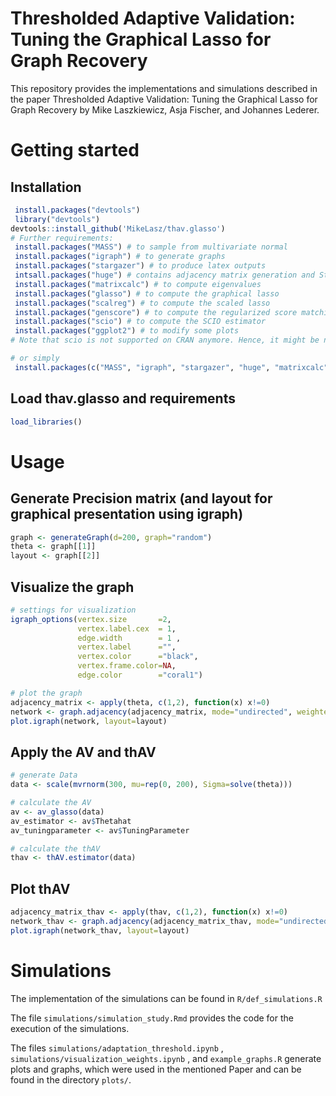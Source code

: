 # Thresholded Adaptive Validation: Tuning the Graphical Lasso for Graph Recovery

This repository provides the implementations and simulations described in the paper Thresholded Adaptive Validation: Tuning the Graphical Lasso for Graph Recovery by Mike Laszkiewicz, Asja Fischer, and Johannes Lederer.

# Getting started

## Installation 
```R
 install.packages("devtools")
 library("devtools")
devtools::install_github('MikeLasz/thav.glasso')
# Further requirements:
 install.packages("MASS") # to sample from multivariate normal
 install.packages("igraph") # to generate graphs
 install.packages("stargazer") # to produce latex outputs
 intsall.packages("huge") # contains adjacency matrix generation and StARS + RIC + TIGER estimation
 install.packages("matrixcalc") # to compute eigenvalues
 install.packages("glasso") # to compute the graphical lasso
 install.packages("scalreg") # to compute the scaled lasso
 install.packages("genscore") # to compute the regularized score matching estimator
 install.packages("scio") # to compute the SCIO estimator
 install.packages("ggplot2") # to modify some plots
# Note that scio is not supported on CRAN anymore. Hence, it might be necessary to install both "QUIC", which is a dependency of "scio" and "scio" manually.

# or simply
 install.packages(c("MASS", "igraph", "stargazer", "huge", "matrixcalc", "glasso", "scalreg", "genscore", "scio", "ggplot2"))
```
## Load thav.glasso and requirements
```R
load_libraries()
```

# Usage
## Generate Precision matrix (and layout for graphical presentation using igraph)
```R
graph <- generateGraph(d=200, graph="random")
theta <- graph[[1]]
layout <- graph[[2]]
```

## Visualize the graph
```R
# settings for visualization
igraph_options(vertex.size       =2,
               vertex.label.cex  = 1,
               edge.width        = 1 ,
               vertex.label      ="",
               vertex.color      ="black",
               vertex.frame.color=NA,
               edge.color        ="coral1")

# plot the graph
adjacency_matrix <- apply(theta, c(1,2), function(x) x!=0)
network <- graph.adjacency(adjacency_matrix, mode="undirected", weighted=TRUE, diag=FALSE)
plot.igraph(network, layout=layout)
```

## Apply the AV and thAV
```R
# generate Data
data <- scale(mvrnorm(300, mu=rep(0, 200), Sigma=solve(theta)))

# calculate the AV
av <- av_glasso(data)
av_estimator <- av$Thetahat
av_tuningparameter <- av$TuningParameter

# calculate the thAV
thav <- thAV.estimator(data)
```

## Plot thAV
```R
adjacency_matrix_thav <- apply(thav, c(1,2), function(x) x!=0)
network_thav <- graph.adjacency(adjacency_matrix_thav, mode="undirected", weighted=TRUE, diag=FALSE)
plot.igraph(network_thav, layout=layout)
```

# Simulations
The implementation of the simulations can be found in `R/def_simulations.R`

The file `simulations/simulation_study.Rmd` provides the code for the execution of the simulations. 

The files `simulations/adaptation_threshold.ipynb` , `simulations/visualization_weights.ipynb` , and `example_graphs.R` generate plots and graphs, which were used in the mentioned Paper and can be found in the directory `plots/`.

